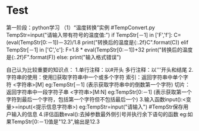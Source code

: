 # Test
第一阶段：python学习
（1）“温度转换”实例
      #TempConvert.py
      TempStr=input("请输入带有符号的温度值:")
      if TempStr[－1] in ['F','f']:
        C=(eval(TempStr[0:－1])－32)/1.8
        print("转换后的温度是{:.2f}C".format(C))
      elif TempStr[－1] in ['C','c']:
        F=1.8 * eval(TempStr[0:－1])+32
        print("转换后的温度是{:.2f}F".format(F))
      else:
        print("输入格式错误")
        
   自己认为比较重要的知识点：
   1.单行注释：以#开头
     多行注释：以'''开头和结尾
   2.字符串的使用：使用[]获取字符串中一个或多个字符
     索引：返回字符串中单个字符   <字符串>[M]  eg:TempStr[－1]  (表示获取字符串中的倒数第一个字符)
     切片：返回字符串中一段字符子串  <字符串>[M:N]  eg:TempStr[0:－1]  (表示获取第一个字符到最后一个字符，包括第一个字符但不包括最后一个)
   3.输入函数input():<变量>=input(<提示信息字符串>) 
     eg:TempStr=input("请输入")  #TempStr保存用户输入的信息
   4.评估函数eval():去掉参数最外侧引号并执行余下语句的函数
     eg:如果TempStr[0:－1]值是"12.3",输出是12.3
   
